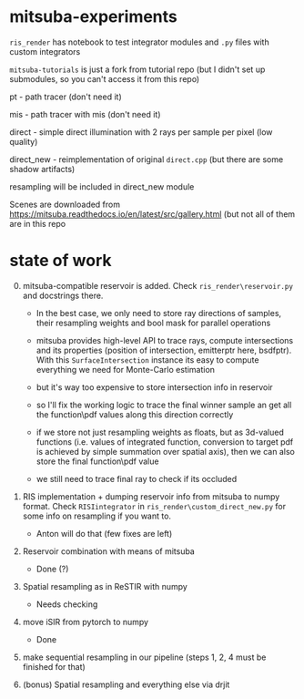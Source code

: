 # mitsuba-experiments

`ris_render` has notebook to test integrator modules and `.py` files with custom integrators

`mitsuba-tutorials` is just a fork from tutorial repo (but I didn't set up submodules, so you can't access it from this repo)

pt - path tracer (don't need it)

mis - path tracer with mis (don't need it)

direct - simple direct illumination with 2 rays per sample per pixel (low quality)

direct_new - reimplementation of original `direct.cpp` (but there are some shadow artifacts)

resampling will be included in direct_new module

Scenes are downloaded from https://mitsuba.readthedocs.io/en/latest/src/gallery.html (but not all of them are in this repo

# state of work

0. mitsuba-compatible reservoir is added. Check `ris_render\reservoir.py` and docstrings there. 

    * In the best case, we only need to store ray directions of samples, their resampling weights and bool mask for parallel operations

    * mitsuba provides high-level API to trace rays, compute intersections and its properties (position of intersection, emitterptr here, bsdfptr). With this `SurfaceIntersection` instance its easy to compute everything we need for Monte-Carlo estimation

    * but it's way too expensive to store intersection info in reservoir

    * so I'll fix the working logic to trace the final winner sample an get all the function\pdf values along this direction correctly

    * if we store not just resampling weights as floats, but as 3d-valued functions (i.e. values of integrated function, conversion to target pdf is achieved by simple summation over spatial axis), then we can also store the final function\pdf value

    * we still need to trace final ray to check if its occluded

1. RIS implementation + dumping reservoir info from mitsuba to numpy format. Check `RISIintegrator` in `ris_render\custom_direct_new.py` for some info on resampling if you want to.
    
    * Anton will do that (few fixes are left)
 
2. Reservoir combination with means of mitsuba

    * Done (?)

3. Spatial resampling as in ReSTIR with numpy

    * Needs checking

4. move iSIR from pytorch to numpy

    * Done

5. make sequential resampling in our pipeline (steps 1, 2, 4 must be finished for that)

6. (bonus) Spatial resampling and everything else via drjit 



